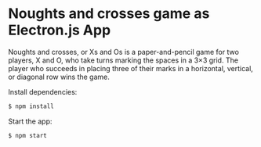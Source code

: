 # Noughts and crosses game as Electron.js App

Noughts and crosses, or Xs and Os is a paper-and-pencil game for two players, X and O, who take turns marking the spaces in a 3×3 grid. The player who succeeds in placing three of their marks in a horizontal, vertical, or diagonal row wins the game. 

  Install dependencies:

```bash
$ npm install
```

  Start the app:

```bash
$ npm start
```
